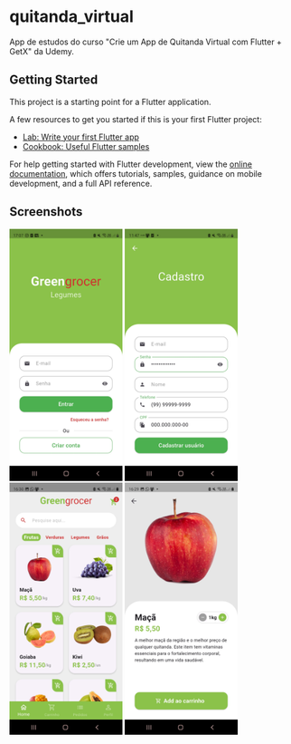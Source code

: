 # quitanda_virtual

App de estudos do curso "Crie um App de Quitanda Virtual com Flutter + GetX" da Udemy.


## Getting Started

This project is a starting point for a Flutter application.

A few resources to get you started if this is your first Flutter project:

- [Lab: Write your first Flutter app](https://docs.flutter.dev/get-started/codelab)
- [Cookbook: Useful Flutter samples](https://docs.flutter.dev/cookbook)

For help getting started with Flutter development, view the
[online documentation](https://docs.flutter.dev/), which offers tutorials,
samples, guidance on mobile development, and a full API reference.



## Screenshots

<img src="screenshots/tela_login.jpg" width="200" />
<img src="screenshots/tela_cadastro.jpg" width="200" />
<img src="screenshots/home.jpg" width="200" />
<img src="screenshots/product_page.jpg" width="200" />